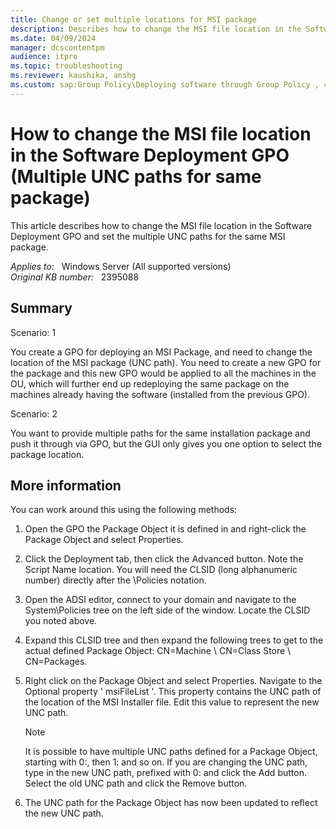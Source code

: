 ```yaml
---
title: Change or set multiple locations for MSI package
description: Describes how to change the MSI file location in the Software Deployment GPO and set the multiple UNC paths for the same MSI package.
ms.date: 04/09/2024
manager: dcscontentpm
audience: itpro
ms.topic: troubleshooting
ms.reviewer: kaushika, anshg
ms.custom: sap:Group Policy\Deploying software through Group Policy , csstroubleshoot
---
```

# How to change the MSI file location in the Software Deployment GPO (Multiple UNC paths for same package)

This article describes how to change the MSI file location in the Software Deployment GPO and set the multiple UNC paths for the same MSI package.

_Applies to:_ &nbsp; Windows Server (All supported versions)  
_Original KB number:_ &nbsp; 2395088

## Summary

Scenario: 1

You create a GPO for deploying an MSI Package, and need to change the location of the MSI package (UNC path). You need to create a new GPO for the package and this new GPO would be applied to all the machines in the OU, which will further end up redeploying the same package on the machines already having the software (installed from the previous GPO).

Scenario: 2

You want to provide multiple paths for the same installation package and push it through via GPO, but the GUI only gives you one option to select the package location.

## More information

You can work around this using the following methods:

1. Open the GPO the Package Object it is defined in and right-click the Package Object and select Properties.

2. Click the Deployment tab, then click the Advanced button. Note the Script Name location. You will need the CLSID (long alphanumeric number) directly after the \Policies notation.

3. Open the ADSI editor, connect to your domain and navigate to the System\Policies tree on the left side of the window. Locate the CLSID you noted above.

4. Expand this CLSID tree and then expand the following trees to get to the actual defined Package Object: CN=Machine \ CN=Class Store \ CN=Packages.  

5. Right click on the Package Object and select Properties. Navigate to the Optional property ' msiFileList '. This property contains the UNC path of the location of the MSI Installer file. Edit this value to represent the new UNC path.

    > [!NOTE]
    > It is possible to have multiple UNC paths defined for a Package Object, starting with 0:, then 1: and so on. If you are changing the UNC path, type in the new UNC path, prefixed with 0: and click the Add button. Select the old UNC path and click the Remove button.

6. The UNC path for the Package Object has now been updated to reflect the new UNC path.
